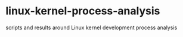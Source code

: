 # linux-kernel-process-analysis
scripts and results around Linux kernel development process analysis
